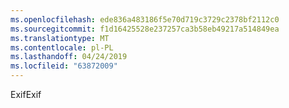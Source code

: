 ```yaml
---
ms.openlocfilehash: ede836a483186f5e70d719c3729c2378bf2112c0
ms.sourcegitcommit: f1d16425528e237257ca3b58eb49217a514849ea
ms.translationtype: MT
ms.contentlocale: pl-PL
ms.lasthandoff: 04/24/2019
ms.locfileid: "63872009"
---
```

<span data-ttu-id="b48ba-101">Exif</span><span class="sxs-lookup"><span data-stu-id="b48ba-101">Exif</span></span>
